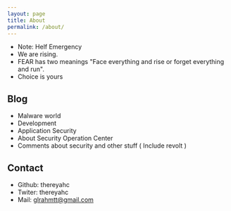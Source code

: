 ```yaml
---
layout: page
title: About
permalink: /about/
---
```


- Note: Helf Emergency
- We are rising.
- FEAR has two meanings "Face everything and rise or forget everything and run".
- Choice is yours

## Blog

- Malware world
- Development
- Application Security
- About Security Operation Center
- Comments about security and other stuff ( Include revolt )


## Contact

- Github: thereyahc
- Twiter: thereyahc
- Mail: glrahmtt@gmail.com
